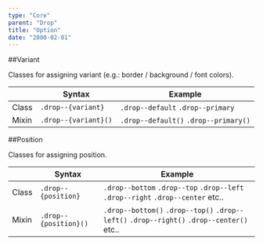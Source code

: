 ```yaml
---
type: "Core"
parent: "Drop"
title: "Option"
date: "2000-02-01"
---
```


##Variant

Classes for assigning variant (e.g.: border / background / font colors).

<div class="table--scroll">

|                         | Syntax                                    | Example                       |
| ----------------------- | ----------------------------------------- | ----------------------------- |
| Class                   | `.drop--{variant}`                        | `.drop--default` `.drop--primary` |
| Mixin                   | `.drop--{variant}()`                      | `.drop--default()` `.drop--primary()`         |

</div>

<demo>
  <demovanilla src="vanilla/core/drop/variant">
  </demovanilla>
</demo>

##Position

Classes for assigning position.

|                         | Syntax                                    | Example                       |
| ----------------------- | ----------------------------------------- | ----------------------------- |
| Class                   | `.drop--{position}`                        | `.drop--bottom` `.drop--top` `.drop--left` `.drop--right` `.drop--center` etc.. |
| Mixin                   | `.drop--{position}()`                      | `.drop--bottom()` `.drop--top()` `.drop--left()` `.drop--right()` `.drop--center()` etc.. |

        
<demo>
  <demovanilla src="vanilla/core/drop/position">
  </demovanilla>
</demo>
